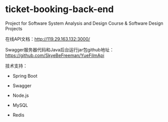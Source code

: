 # ticket-booking-back-end

Project for Software System Analysis and Design Course & Software Design Projects


在线API文档：http://119.29.163.132:3000/


Swagger服务器代码和Java后台运行jar包github地址：https://github.com/SkyeBeFreeman/YueFilmApi



技术支持：

- Spring Boot

- Swagger

- Node.js

- MySQL

- Redis
